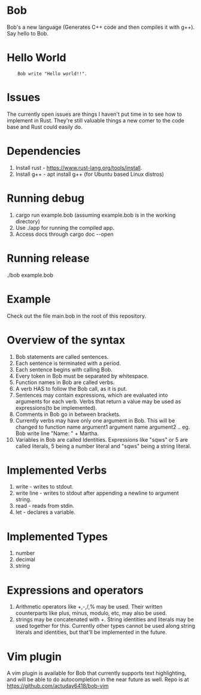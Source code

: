 # Bob
Bob's a new language (Generates C++ code and then compiles it with g++). Say hello to Bob.

# Hello World
		Bob write "Hello world!!".

# Issues
The currently open issues are things I haven't put time in to see how to implement in Rust. They're still valuable things a new comer to the code base and Rust could easily do.

# Dependencies
1. Install rust - https://www.rust-lang.org/tools/install.
2. Install g++ - apt install g++ (for Ubuntu based Linux distros)

# Running debug
1. cargo run example.bob (assuming example.bob is in the working directory)
2. Use ./app for running the compiled app.
3. Access docs through cargo doc --open

# Running release
./bob example.bob

# Example
Check out the file main.bob in the root of this repository.

# Overview of the syntax
1. Bob statements are called sentences.
2. Each sentence is terminated with a period.
3. Each sentence begins with calling Bob.
4. Every token in Bob must be separated by whitespace.
5. Function names in Bob are called verbs.
6. A verb HAS to follow the Bob call, as it is put.
7. Sentences may contain expressions, which are evaluated into arguments for each verb. Verbs that return a value may be used as expressions(to be implemented).
8. Comments in Bob go in between brackets.
9. Currently verbs may have only one argument in Bob. This will be changed to function name argument1 argument name argument2 ..
   eg. Bob write line "Name: " + Martha.
10. Variables in Bob are called Identities. Expressions like "sqws" or 5 are called literals, 5 being a number literal and "sqws" being a string literal.

# Implemented Verbs
1. write - writes to stdout.
2. write line - writes to stdout after appending a newline to argument string.
3. read - reads from stdin.
4. let - declares a variable.

# Implemented Types
1. number
2. decimal
3. string

# Expressions and operators
1. Arithmetic operators like +,-,/,% may be used. Their written counterparts like plus, minus, modulo, etc, may also be used.
2. strings may be concatenated with +. String identities and literals may be used together for this. Currently other types cannot be used along string literals and identities, but that'll be implemented in the future.

# Vim plugin
A vim plugin is available for Bob that currently supports text highlighting, and will be able to do autocompletion in the near future as well. Repo is at https://github.com/actuday6418/bob-vim
